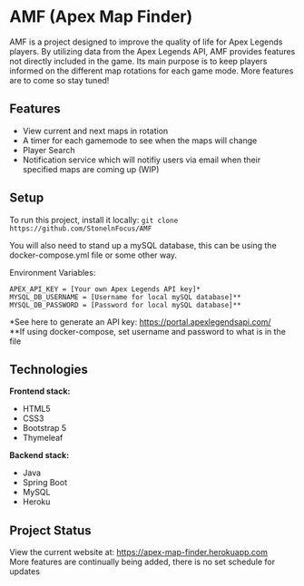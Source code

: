 # AMF (Apex Map Finder)

AMF is a project designed to improve the quality of life for Apex Legends players. By utilizing data from the Apex Legends API, AMF provides features not directly included in the game. Its main purpose is to keep players informed on the different map rotations for each game mode. More features are to come so stay tuned!

## Features

- View current and next maps in rotation
- A timer for each gamemode to see when the maps will change
- Player Search
- Notification service which will notifiy users via email when their specified maps are coming up (WIP)

## Setup

To run this project, install it locally:
`git clone https://github.com/StonelnFocus/AMF`

You will also need to stand up a mySQL database, this can be using the docker-compose.yml file or some other way.

Environment Variables:
```
APEX_API_KEY = [Your own Apex Legends API key]*
MYSQL_DB_USERNAME = [Username for local mySQL database]**
MYSQL_DB_PASSWORD = [Password for local mySQL database]**
```
\*See here to generate an API key: https://portal.apexlegendsapi.com/  
\*\*If using docker-compose, set username and password to what is in the file

## Technologies

**Frontend stack:**
- HTML5 
- CSS3
- Bootstrap 5
- Thymeleaf

**Backend stack:**
- Java
- Spring Boot
- MySQL 
- Heroku 

## Project Status

View the current website at: https://apex-map-finder.herokuapp.com  
More features are continually being added, there is no set schedule for updates
